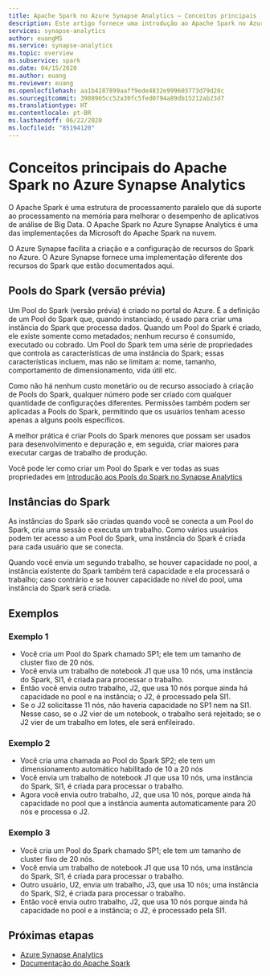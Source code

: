 ```yaml
---
title: Apache Spark no Azure Synapse Analytics – Conceitos principais
description: Este artigo fornece uma introdução ao Apache Spark no Azure Synapse Analytics e os diferentes conceitos.
services: synapse-analytics
author: euangMS
ms.service: synapse-analytics
ms.topic: overview
ms.subservice: spark
ms.date: 04/15/2020
ms.author: euang
ms.reviewer: euang
ms.openlocfilehash: aa1b4287899aaff9ede4832e999603773d79d28c
ms.sourcegitcommit: 3988965cc52a30fc5fed0794a89db15212ab23d7
ms.translationtype: HT
ms.contentlocale: pt-BR
ms.lasthandoff: 06/22/2020
ms.locfileid: "85194120"
---
```

# <a name="apache-spark-in-azure-synapse-analytics-core-concepts"></a>Conceitos principais do Apache Spark no Azure Synapse Analytics

O Apache Spark é uma estrutura de processamento paralelo que dá suporte ao processamento na memória para melhorar o desempenho de aplicativos de análise de Big Data. O Apache Spark no Azure Synapse Analytics é uma das implementações da Microsoft do Apache Spark na nuvem. 

O Azure Synapse facilita a criação e a configuração de recursos do Spark no Azure. O Azure Synapse fornece uma implementação diferente dos recursos do Spark que estão documentados aqui.

## <a name="spark-pools-preview"></a>Pools do Spark (versão prévia)

Um Pool do Spark (versão prévia) é criado no portal do Azure. É a definição de um Pool do Spark que, quando instanciado, é usado para criar uma instância do Spark que processa dados. Quando um Pool do Spark é criado, ele existe somente como metadados; nenhum recurso é consumido, executado ou cobrado. Um Pool do Spark tem uma série de propriedades que controla as características de uma instância do Spark; essas características incluem, mas não se limitam a: nome, tamanho, comportamento de dimensionamento, vida útil etc.

Como não há nenhum custo monetário ou de recurso associado à criação de Pools do Spark, qualquer número pode ser criado com qualquer quantidade de configurações diferentes. Permissões também podem ser aplicadas a Pools do Spark, permitindo que os usuários tenham acesso apenas a alguns pools específicos.

A melhor prática é criar Pools do Spark menores que possam ser usados para desenvolvimento e depuração e, em seguida, criar maiores para executar cargas de trabalho de produção.

Você pode ler como criar um Pool do Spark e ver todas as suas propriedades em [Introdução aos Pools do Spark no Synapse Analytics](../quickstart-create-apache-spark-pool-portal.md)

## <a name="spark-instances"></a>Instâncias do Spark

As instâncias do Spark são criadas quando você se conecta a um Pool do Spark, cria uma sessão e executa um trabalho. Como vários usuários podem ter acesso a um Pool do Spark, uma instância do Spark é criada para cada usuário que se conecta. 

Quando você envia um segundo trabalho, se houver capacidade no pool, a instância existente do Spark também terá capacidade e ela processará o trabalho; caso contrário e se houver capacidade no nível do pool, uma instância do Spark será criada.

## <a name="examples"></a>Exemplos

### <a name="example-1"></a>Exemplo 1

- Você cria um Pool do Spark chamado SP1; ele tem um tamanho de cluster fixo de 20 nós.
- Você envia um trabalho de notebook J1 que usa 10 nós, uma instância do Spark, SI1, é criada para processar o trabalho.
- Então você envia outro trabalho, J2, que usa 10 nós porque ainda há capacidade no pool e na instância; o J2, é processado pela SI1.
- Se o J2 solicitasse 11 nós, não haveria capacidade no SP1 nem na SI1. Nesse caso, se o J2 vier de um notebook, o trabalho será rejeitado; se o J2 vier de um trabalho em lotes, ele será enfileirado.

### <a name="example-2"></a>Exemplo 2

- Você cria uma chamada ao Pool do Spark SP2; ele tem um dimensionamento automático habilitado de 10 a 20 nós
- Você envia um trabalho de notebook J1 que usa 10 nós, uma instância do Spark, SI1, é criada para processar o trabalho.
- Agora você envia outro trabalho, J2, que usa 10 nós, porque ainda há capacidade no pool que a instância aumenta automaticamente para 20 nós e processa o J2.

### <a name="example-3"></a>Exemplo 3

- Você cria um Pool do Spark chamado SP1; ele tem um tamanho de cluster fixo de 20 nós.
- Você envia um trabalho de notebook J1 que usa 10 nós, uma instância do Spark, SI1, é criada para processar o trabalho.
- Outro usuário, U2, envia um trabalho, J3, que usa 10 nós; uma instância do Spark, SI2, é criada para processar o trabalho.
- Então você envia outro trabalho, J2, que usa 10 nós porque ainda há capacidade no pool e a instância; o J2, é processado pela SI1.

## <a name="next-steps"></a>Próximas etapas

- [Azure Synapse Analytics](https://docs.microsoft.com/azure/synapse-analytics)
- [Documentação do Apache Spark](https://spark.apache.org/docs/2.4.4/)

